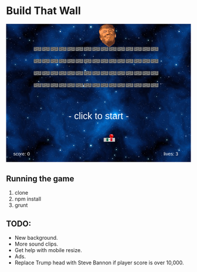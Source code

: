 # Build That Wall

![alt text][logo]

[logo]: /src/NotInBuild/screenshot.png

## Running the game

  1. clone
  2. npm install
  3. grunt

## TODO:

  * New background.
  * More sound clips.
  * Get help with mobile resize.
  * Ads.
  * Replace Trump head with Steve Bannon if player score is over 10,000.
